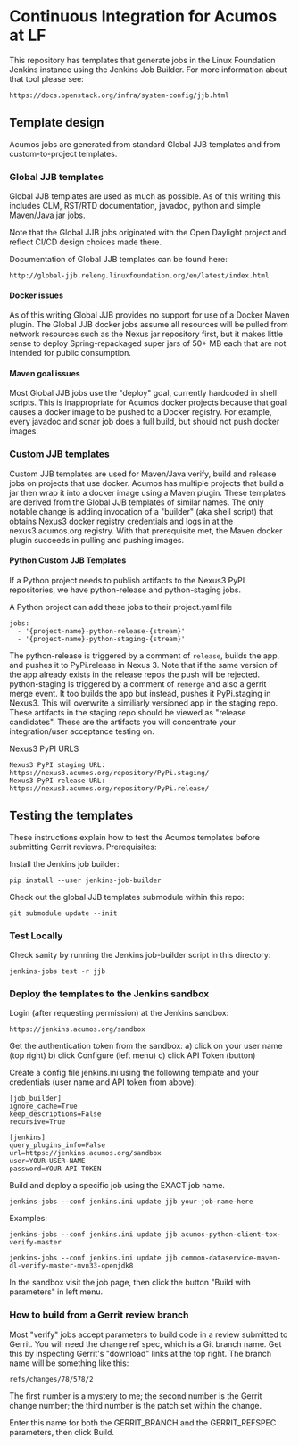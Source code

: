 # Continuous Integration for Acumos at LF

This repository has templates that generate jobs in the Linux Foundation Jenkins instance
using the Jenkins Job Builder.  For more information about that tool please see:

    https://docs.openstack.org/infra/system-config/jjb.html

## Template design

Acumos jobs are generated from standard Global JJB templates and from custom-to-project
templates.

### Global JJB templates

Global JJB templates are used as much as possible. As of this writing this includes
CLM, RST/RTD documentation, javadoc, python and simple Maven/Java jar jobs.

Note that the Global JJB jobs originated with the Open Daylight project and reflect
CI/CD design choices made there.

Documentation of Global JJB templates can be found here:

    http://global-jjb.releng.linuxfoundation.org/en/latest/index.html

#### Docker issues

As of this writing Global JJB provides no support for use of a Docker Maven plugin.
The Global JJB docker jobs assume all resources will be pulled from network resources such
as the Nexus jar repository first, but it makes little sense to deploy Spring-repackaged
super jars of 50+ MB each that are not intended for public consumption.

#### Maven goal issues

Most Global JJB jobs use the "deploy" goal, currently hardcoded in shell scripts.
This is inappropriate for Acumos docker projects because that goal causes a docker
image to be pushed to a Docker registry.  For example, every javadoc and sonar job
does a full build, but should not push docker images.

### Custom JJB templates

Custom JJB templates are used for Maven/Java verify, build and release jobs on
projects that use docker.  Acumos has multiple projects that build a jar then
wrap it into a docker image using a Maven plugin.  These templates are derived
from the Global JJB templates of similar names.  The only notable change is
adding invocation of a "builder" (aka shell script) that obtains Nexus3 docker
registry credentials and logs in at the nexus3.acumos.org registry.  With that
prerequisite met, the Maven docker plugin succeeds in pulling and pushing images.

#### Python Custom JJB Templates
If a Python project needs to publish artifacts to the Nexus3 PyPI repositories,
we have python-release and python-staging jobs.

A Python project can add these jobs to their project.yaml file

    jobs:
      - '{project-name}-python-release-{stream}'
      - '{project-name}-python-staging-{stream}'

The python-release is triggered by a comment of `release`, builds the app, and
pushes it to PyPi.release in Nexus 3.  Note that if the same version of the app
already exists in the release repos the push will be rejected. python-staging is
triggered by a comment of `remerge` and also a gerrit merge event.  It too
builds the app but instead, pushes it PyPi.staging in Nexus3.  This will
overwrite a similiarly versioned app in the staging repo.  These artifacts in
the staging repo should be viewed as "release candidates".  These are the
artifacts you will concentrate your integration/user acceptance testing on.

Nexus3 PyPI URLS

    Nexus3 PyPI staging URL: https://nexus3.acumos.org/repository/PyPi.staging/
    Nexus3 PyPI release URL: https://nexus3.acumos.org/repository/PyPi.release/

## Testing the templates

These instructions explain how to test the Acumos templates before submitting Gerrit reviews.
Prerequisites:

Install the Jenkins job builder:

    pip install --user jenkins-job-builder

Check out the global JJB templates submodule within this repo:

    git submodule update --init

### Test Locally

Check sanity by running the Jenkins job-builder script in this directory:

    jenkins-jobs test -r jjb

### Deploy the templates to the Jenkins sandbox

Login (after requesting permission) at the Jenkins sandbox:

    https://jenkins.acumos.org/sandbox

Get the authentication token from the sandbox:
    a) click on your user name (top right)
    b) click Configure (left menu)
    c) click API Token (button)

Create a config file jenkins.ini using the following template and your credentials
(user name and API token from above):

    [job_builder]
    ignore_cache=True
    keep_descriptions=False
    recursive=True

    [jenkins]
    query_plugins_info=False
    url=https://jenkins.acumos.org/sandbox
    user=YOUR-USER-NAME
    password=YOUR-API-TOKEN

Build and deploy a specific job using the EXACT job name.

    jenkins-jobs --conf jenkins.ini update jjb your-job-name-here

Examples:

    jenkins-jobs --conf jenkins.ini update jjb acumos-python-client-tox-verify-master

    jenkins-jobs --conf jenkins.ini update jjb common-dataservice-maven-dl-verify-master-mvn33-openjdk8

In the sandbox visit the job page, then click the button "Build with parameters" in left menu.

### How to build from a Gerrit review branch

Most "verify" jobs accept parameters to build code in a review submitted to
Gerrit.  You will need the change ref spec, which is a Git branch name.  Get
this by inspecting Gerrit's "download" links at the top right.  The branch
name will be something like this:

	refs/changes/78/578/2

The first number is a mystery to me; the second number is the Gerrit change number;
the third number is the patch set within the change.

Enter this name for both the GERRIT_BRANCH and the GERRIT_REFSPEC parameters, then
click Build.
